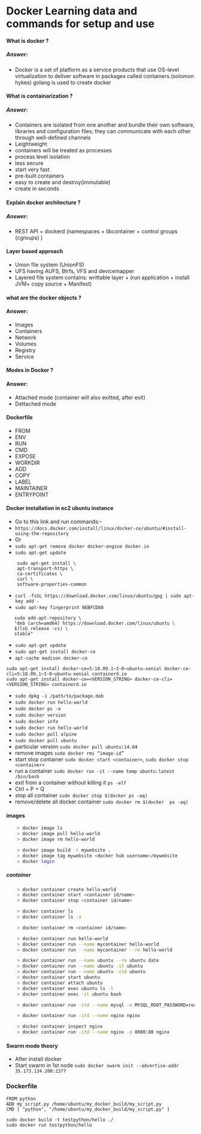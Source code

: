 # Docker Learning data and commands for setup and use
#### What is docker ?
##### Answer:
-    Docker is a set of platform as a service products that use OS-level virtualization to deliver software in packages called containers.(solomon hykes)
golang is used to create docker
    
#### What is containarization ?
##### Answer:
-    Containers are isolated from one another and bundle their own software, libraries and configuration files; they can communicate with each other through well-defined channels
- Leightweight
- containers will be treated as processes
- process level isolation
- less secure
- start very fast 
- pre-built containers
- easy to create and destroy(immutable)
- create in seconds

#### Explain docker architecture ?
##### Answer:
-  REST API + dockerd (namespaces + libcontainer + control groups (cgroups) )
#### Layer based approach
- Union file system (UnionFS)
- UFS having AUFS, Btrfs, VFS and devicemapper
- Layered file system contains: writtable layer + (run application + install JVM+ copy source + Manifest)

#### what are the docker objects ?
#### Answer:
- Images
- Containers
- Network
- Volumes
- Registry
- Service

#### Modes in Docker ?
#### Answer:
- Attached mode (container will also exitted, after exit)
- Dettached mode

#### Dockerfile 
- FROM
- ENV
- RUN
- CMD
- EXPOSE
- WORKDIR
- ADD
- COPY
- LABEL
- MAINTAINER
- ENTRYPOINT

#### Docker installation in ec2 ubuntu instance 

- Go to this link and run commands:-
- `https://docs.docker.com/install/linux/docker-ce/ubuntu/#install-using-the-repository`
- Or 
- `sudo apt-get remove docker docker-engine docker.io`
- `sudo apt-get update`
```
    sudo apt-get install \
    apt-transport-https \
    ca-certificates \
    curl \
    software-properties-common
```
- `curl -fsSL https://download.docker.com/linux/ubuntu/gpg | sudo apt-key add -`
- `sudo apt-key fingerprint 0EBFCD88`
```
   sudo add-apt-repository \
   "deb [arch=amd64] https://download.docker.com/linux/ubuntu \
   $(lsb_release -cs) \
   stable"
```
- `sudo apt-get update`
- `sudo apt-get install docker-ce `
- `apt-cache madison docker-ce`
```
sudo apt-get install docker-ce=5:18.09.1~3-0~ubuntu-xenial docker-ce-cli=5:18.09.1~3-0~ubuntu-xenial containerd.io
sudo apt-get install docker-ce=<VERSION_STRING> docker-ce-cli=<VERSION_STRING> containerd.io
```
- `sudo dpkg -i /path/to/package.deb`
- `sudo docker run hello-world`
- `sudo docker ps -a`
- `sudo docker version`
- `sudo docker info`
- `sudo docker run hello-world`
- `sudo docker pull alpine`
- `sudo docker pull ubuntu`
- particular version `sudo docker pull ubuntu:14.04`
- remove images `sudo docker rmi “image-id”`
- start stop container `sudo docker start <container>`, `sudo docker stop <container>`
- run a container `sudo docker run -it --name temp ubuntu:latest /bin/bash`
- exit from a container without killing it `ps -elf`
- Ctrl + P + Q
- stop all container `sudo docker stop $(docker ps -aq)`
- remove/delete all docker container `sudo docker rm $(docker  ps -aq)`
#### images

```bash
    > docker image ls
    > docker image pull hello-world
    > docker image rm hello-world

    > docker image build -t mywebsite .
    > docker image tag mywebsite <docker hub username>/mywebsite
    > docker login
```
##### container

```bash
    > docker container create hello-world
    > docker container start <container id/name>
    > docker container stop <container id/name>

    > docker container ls
    > docker container ls -a

    > docker container rm <container id/name>

    > docker container run hello-world
    > docker container run --name mycontainer hello-world
    > docker container run --name mycontainer --rm hello-world

    > docker container run --name ubuntu --rm ubuntu date
    > docker container run --name ubuntu -it ubuntu
    > docker container run --name ubuntu -itd ubuntu
    > docker container start ubuntu
    > docker container attach ubuntu
    > docker container exec ubuntu ls -l
    > docker container exec -it ubuntu bash

    > docker container run -itd --name mysql -e MYSQL_ROOT_PASSWORD=root  mysql

    > docker container run -itd --name nginx nginx

    > docker container inspect nginx
    > docker container run -itd --name nginx -p 8080:80 nginx
```
#### Swarm mode theory
- After install docker 
- Start swarm in 1st node `sudo docker swarm init --advertise-addr 35.173.134.200:2377`

### Dockerfile
```
FROM python
ADD my_script.py /home/ubuntu/my_docker_build/my_script.py
CMD [ "python", "/home/ubuntu/my_docker_build/my_script.py" ]

sudo docker build -t testpython/hello ./
sudo docker run testpython/hello
```